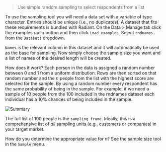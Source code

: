 > Use simple random sampling to select respondents from a list

To use the sampling tool you will need a data set with a variable of type character. Entries should be unique (i.e., no duplicates). A dataset that fits these requirements is bundled with Radiant. On the Data > Manage tab click the examples radio button and then click `Load examples`. Select `rndnames` from the `Datasets` dropdown.

`Names` is the relevant column in this dataset and it will automatically be used as the base for sampling. Now simply choose the sample size you want and a list of names of the desired length will be created.

How does it work? Each person in the data is assigned a random number between 0 and 1 from a uniform distribution. Rows are then sorted on that random number and the $n$ people from the list with the highest score are selected for the sample. By using a random number every respondent has the same probability of being in the sample. For example, if we need a sample of 10 people from the 100 included in the rndnames dataset each individual has a 10% chances of being included in the sample.

![Summary](http://vnijs.github.io/radiant/quant/figures_quant/sampling.png)

The full list of 100 people is the `sampling frame`. Ideally, this is a comprehensive list of _all_ sampling units (e.g., customers or companies) in your target market.

How do you determine the appropriate value for _n_? See the sample size tool in the `Sample` menu.

